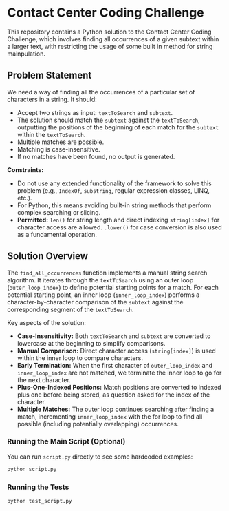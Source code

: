 # Contact Center Coding Challenge

This repository contains a Python solution to the Contact Center Coding Challenge, which involves finding all occurrences of a given subtext within a larger text, with restricting the usage of some built in method for string mainpulation.

## Problem Statement

We need a way of finding all the occurrences of a particular set of characters in a string. It should:
* Accept two strings as input: `textToSearch` and `subtext`.
* The solution should match the `subtext` against the `textToSearch`, outputting the positions of the beginning of each match for the `subtext` within the `textToSearch`.
* Multiple matches are possible.
* Matching is case-insensitive.
* If no matches have been found, no output is generated.

**Constraints:**
* Do not use any extended functionality of the framework to solve this problem (e.g., `IndexOf`, `substring`, regular expression classes, LINQ, etc.).
* For Python, this means avoiding built-in string methods that perform complex searching or slicing.
* **Permitted:** `len()` for string length and direct indexing `string[index]` for character access are allowed. `.lower()` for case conversion is also used as a fundamental operation.


## Solution Overview

The `find_all_occurrences` function implements a manual string search algorithm. It iterates through the `textToSearch` using an outer loop (`outer_loop_index`) to define potential starting points for a match. For each potential starting point, an inner loop (`inner_loop_index`) performs a character-by-character comparison of the `subtext` against the corresponding segment of the `textToSearch`.

Key aspects of the solution:
* **Case-Insensitivity:** Both `textToSearch` and `subtext` are converted to lowercase at the beginning to simplify comparisons.
* **Manual Comparison:** Direct character access (`string[index]`) is used within the inner loop to compare characters.
* **Early Termination:** When the first character of `outer_loop_index` and `inner_loop_index` are not matched, we terminate the inner loop to go for the next character.
* **Plus-One-Indexed Positions:** Match positions are converted to indexed plus one before being stored, as question asked for the index of the character.
* **Multiple Matches:** The outer loop continues searching after finding a match, incrementing `inner_loop_index` with the for loop to find all possible (including potentially overlapping) occurrences.


### Running the Main Script (Optional)

You can run `script.py` directly to see some hardcoded examples:

```bash
python script.py
```

### Running the Tests

```bash
python test_script.py
```